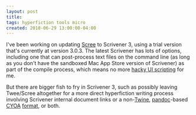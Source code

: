 ```yaml
---
layout: post
title: 
tags: hyperfiction tools micro
created: 2018-06-29 13:00:00-04:00
---
```

I've been working on updating [Scree](/tools/scree/) to Scrivener 3, using a trial version that's currently at version 3.0.3.  The latest Scrivener has lots of options, including one that can post-process text files on the command line (as long as you don't have the sandboxed Mac App Store version of Scrivener) as part of the compile process, which means no more [hacky UI scripting](/blog/2017/10/08/autoscrivener/) for me.

But there are bigger fish to fry in Scrivener 3, such as possibly leaving Twee/Scree altogether for a more direct hyperfiction writing process involving Scrivener internal document links or a non-[Twine](https://twinery.org), [pandoc](https://pandoc.org)-based [CYOA](https://github.com/semanticart/cyoa-parser/blob/master/examples/smell-ya-later.md) [format](https://github.com/semanticart/cyoa-parser), or both.
